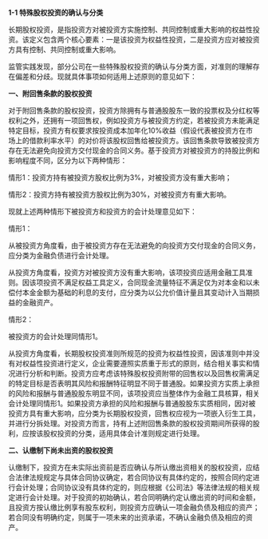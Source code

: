 **1-1 特殊股权投资的确认与分类**

 长期股权投资，是指投资方对被投资方实施控制、共同控制或重大影响的权益性投资。该定义包含两个核心要素：一是该投资为权益性投资，二是投资方应对被投资方具有控制、共同控制或重大影响。

监管实践发现，部分公司在一些特殊股权投资的确认与分类方面，对准则的理解存在偏差和分歧。现就具体事项如何适用上述原则的意见如下：

**一、附回售条款的股权投资**

对于附回售条款的股权投资，投资方除拥有与普通股股东一致的投票权及分红权等权利之外，还拥有一项回售权，例如投资方与被投资方约定，若被投资方未能满足特定目标，投资方有权要求按投资成本加年化10%收益（假设代表被投资方在市场上的借款利率水平）的对价将该股权回售给被投资方。该回售条款导致被投资方存在无法避免向投资方交付现金的合同义务。基于投资方对被投资方的持股比例和影响程度不同，区分为以下两种情形：

情形1：投资方持有被投资方股权比例为3%，对被投资方没有重大影响；

情形2：投资方持有被投资方股权比例为30%，对被投资方有重大影响。

现就上述两种情形下被投资方和投资方的会计处理意见如下：

情形1：

从被投资方角度看，由于被投资方存在无法避免的向投资方交付现金的合同义务，应分类为金融负债进行会计处理。

从投资方角度看，投资方对被投资方没有重大影响，该项投资应适用金融工具准则。因该项投资不满足权益工具定义，合同现金流量特征不满足仅为对本金和以未偿付本金金额为基础的利息的支付，应分类为以公允价值计量且其变动计入当期损益的金融资产。

情形2：

被投资方的会计处理同情形1。

从投资方角度看，长期股权投资准则所规范的投资为权益性投资，因该准则中并没有对权益性投资进行定义，企业需要遵照实质重于形式的原则，结合相关事实和情况进行分析和判断。投资方应考虑该特殊股权投资附带的回售权以及回售权需满足的特定目标是否表明其风险和报酬特征明显不同于普通股。如果投资方实质上承担的风险和报酬与普通股股东明显不同，该项投资应当整体作为金融工具核算，相关会计处理同情形1。如果投资方承担的风险和报酬与普通股股东实质相同，因对被投资方具有重大影响，应分类为长期股权投资，回售权应视为一项嵌入衍生工具，并进行分拆处理。对投资方而言，持有上述附回售条款的股权投资期间所获得的股利，应按该股权投资的分类，适用具体会计准则规定进行处理。

**二、认缴制下尚未出资的股权投资**

认缴制下，投资方在未实际出资前是否应确认与所认缴出资相关的股权投资，应结合法律法规规定与具体合同协议确定，若合同协议有具体约定的，按照合同约定进行会计处理；合同协议没有具体约定的，则应根据《公司法》等法律法规的相关规定进行会计处理。对于投资的初始确认，若合同明确约定认缴出资的时间和金额，且投资方按认缴比例享有股东权利，则投资方应确认一项金融负债及相应的资产；若合同没有明确约定，则属于一项未来的出资承诺，不确认金融负债及相应的资产。